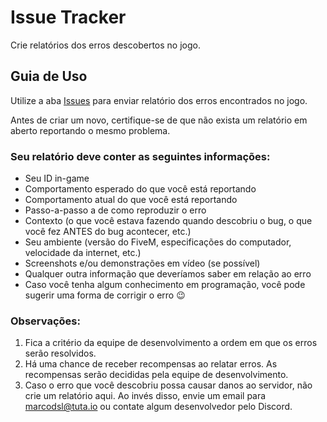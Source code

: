 # Issue Tracker
Crie relatórios dos erros descobertos no jogo.

## Guia de Uso
Utilize a aba [Issues](https://github.com/Aloha-Development-Team/Issue-Tracker/issues) para enviar relatório dos erros encontrados no jogo.

Antes de criar um novo, certifique-se de que não exista um relatório em aberto reportando o mesmo problema.

### Seu relatório deve conter as seguintes informações:
- Seu ID in-game
- Comportamento esperado do que você está reportando
- Comportamento atual do que você está reportando
- Passo-a-passo a de como reproduzir o erro
- Contexto (o que você estava fazendo quando descobriu o bug, o que você fez ANTES do bug acontecer, etc.)
- Seu ambiente (versão do FiveM, especificações do computador, velocidade da internet, etc.)
- Screenshots e/ou demonstrações em vídeo (se possível)
- Qualquer outra informação que deveríamos saber em relação ao erro
- Caso você tenha algum conhecimento em programação, você pode sugerir uma forma de corrigir o erro 😉

### Observações:
1. Fica a critério da equipe de desenvolvimento a ordem em que os erros serão resolvidos.
2. Há uma chance de receber recompensas ao relatar erros. As recompensas serão decididas pela equipe de desenvolvimento.
3. Caso o erro que você descobriu possa causar danos ao servidor, não crie um relatório aqui. Ao invés disso, envie um email para marcodsl@tuta.io ou contate algum desenvolvedor pelo Discord.
